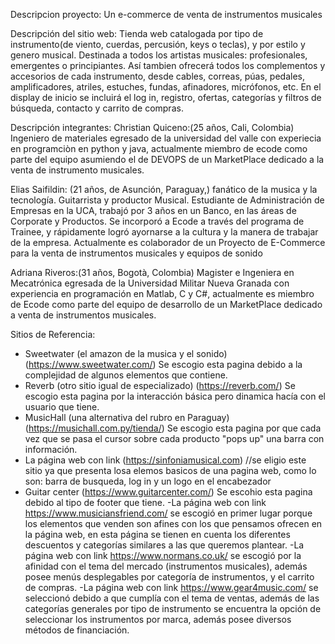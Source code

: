 Descripcion proyecto:
Un e-commerce de venta de instrumentos musicales

Descripción del sitio web: Tienda web catalogada por tipo de instrumento(de viento, cuerdas, percusión, keys o teclas), y por estilo y genero musical. Destinada a todos los artistas musicales: profesionales, emergentes o principiantes. Así tambien ofrecerá todos los complementos y accesorios de cada instrumento, desde cables, correas, púas, pedales, amplificadores, atriles, estuches, fundas, afinadores, micrófonos, etc. En el display de inicio se incluirá el log in, registro, ofertas, categorías y filtros de búsqueda, contacto y carrito de compras.

Descripción integrantes:
Christian Quiceno:(25 años, Cali, Colombia) Ingeniero de materiales egresado de la universidad del valle con experiecia en programciòn en python y java, actualmente miembro de ecode como parte del equipo asumiendo el de DEVOPS de un MarketPlace dedicado a la venta de instrumento musicales.

Elias Saifildin: (21 años, de Asunción, Paraguay,) fanático de la musica y la tecnología. Guitarrista y productor Musical. Estudiante de Administración de Empresas en la UCA, trabajó por 3 años en un Banco, en las áreas de Corporate y Productos. Se incorporó a Ecode a través del programa de Trainee, y rápidamente logró ayornarse a la cultura y la manera de trabajar de la empresa. Actualmente es colaborador de un Proyecto de E-Commerce para la venta de instrumentos musicales y equipos de sonido

Adriana Riveros:(31 años, Bogotà, Colombia) Magister e Ingeniera en Mecatrónica egresada de la Universidad Militar Nueva Granada con experiencia en programación en Matlab, C y C#, actualmente es miembro de Ecode como parte del equipo de desarrollo de un MarketPlace dedicado a venta de instrumentos musicales.

Sitios de Referencia:

- Sweetwater (el amazon de la musica y el sonido) (https://www.sweetwater.com/) Se escogio esta pagina debido a la complejidad de algunos elementos que contiene.
- Reverb (otro sitio igual de especializado) (https://reverb.com/) Se escogio esta pagina por la interacción básica pero dinamica hacía con el usuario que tiene.
- MusicHall (una alternativa del rubro en Paraguay)(https://musichall.com.py/tienda/) Se escogio esta pagina por que cada vez que se pasa el cursor sobre cada producto "pops up" una barra con información.
- La página web con link (https://sinfoniamusical.com) //se eligio este sitio ya que presenta losa elemos basicos de una pagina web, como lo son: barra de busqueda, log in y un logo en el encabezador
- Guitar center (https://www.guitarcenter.com/) Se escohio esta pagina debido al tipo de footer que tiene.
  -La página web con link https://www.musiciansfriend.com/ se escogió en primer lugar porque los elementos que venden son afines con los que pensamos ofrecen en la página web, en esta página se tienen en cuenta los diferentes descuentos y categorías similares a las que queremos plantear.
  -La página web con link https://www.normans.co.uk/ se escogió por la afinidad con el tema del mercado (instrumentos musicales), además posee menús desplegables por categoría de instrumentos, y el carrito de compras.
  -La página web con link https://www.gear4music.com/ se seleccionó debido a que cumplía con el tema de ventas, además de las categorías generales por tipo de instrumento se encuentra la opción de seleccionar los instrumentos por marca, además posee diversos métodos de financiación.
